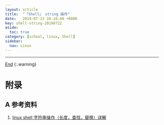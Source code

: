 ```yaml
---
layout: article
title:  "「Shell」 string 操作"
date:   2019-07-22 16:16:40 +0800
key: shell-string-20190722
aside:
  toc: true
category: [school, linux, Shell]
sidebar:
  nav: Linux
---
```

<span id="head"></span>
<!--more-->




-------------------  
[End](#head)
{:.warning}  


# 附录
## A 参考资料
1. [linux shell 字符串操作（长度，查找，替换）详解](https://www.cnblogs.com/chengmo/archive/2010/10/02/1841355.html)    
